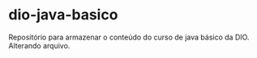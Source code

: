 # dio-java-basico
Repositório para armazenar o conteúdo do curso de java básico da DIO. 
Alterando arquivo. 
